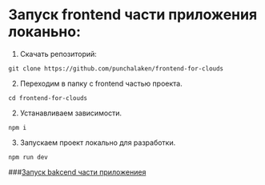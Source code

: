 # Запуск frontend части приложения локаньно: 

1. Скачать репозиторий:
```
git clone https://github.com/punchalaken/frontend-for-clouds
```

2. Переходим в папку с frontend частью проекта.
```
cd frontend-for-clouds
```

2. Устанавливаем зависимости.
```
npm i 
```

3. Запускаем проект локально для разработки.
```
npm run dev
```

###[Запуск bakcend части приложениея](https://github.com/punchalaken/Cloud-for-fiels/edit/main/README.md)
